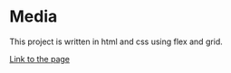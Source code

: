 # Media

This project is written in html and css using flex and grid.

[Link to the page](https://kristina-isakovich.github.io/Media/)
